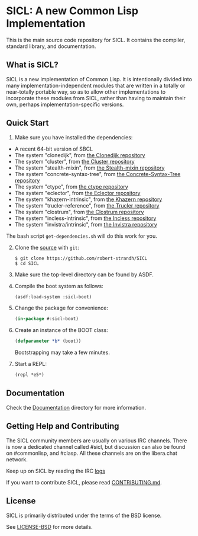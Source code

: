 
# SICL: A new Common Lisp Implementation

This is the main source code repository for SICL. It contains the
compiler, standard library, and documentation.

## What is SICL?

SICL is a new implementation of Common Lisp. It is intentionally
divided into many implementation-independent modules that are written
in a totally or near-totally portable way, so as to allow other
implementations to incorporate these modules from SICL, rather than
having to maintain their own, perhaps implementation-specific
versions.

## Quick Start

1. Make sure you have installed the dependencies:

[the Clonedijk repository]:https://github.com/robert-strandh/Clonedijk
[the Cluster repository]:https://github.com/robert-strandh/Cluster
[the Stealth-mixin repository]:https://github.com/robert-strandh/Stealth-mixin
[the Concrete-Syntax-Tree repository]:https://github.com/s-expressionists/Concrete-Syntax-Tree
[the ctype repository]:https://github.com/s-expressionists/ctype
[the Eclector repository]:https://github.com/s-expressionists/Eclector
[the Khazern repository]:https://github.com/s-expressionists/Khazern
[the Trucler repository]:https://github.com/s-expressionists/Trucler
[the Clostrum repository]:https://github.com/s-expressionists/Clostrum
[the Incless repository]:https://github.com/s-expressionists/Incless
[the Invistra repository]:https://github.com/s-expressionists/Invistra

   * A recent 64-bit version of SBCL
   * The system "clonedijk", from [the Clonedijk repository]
   * The system "cluster", from [the Cluster repository]
   * The system "stealth-mixin", from [the Stealth-mixin repository]
   * The system "concrete-syntax-tree", from [the Concrete-Syntax-Tree repository]
   * The system "ctype", from [the ctype repository]
   * The system "eclector", from [the Eclector repository]
   * The system "khazern-intrinsic", from [the Khazern repository]
   * The system "trucler-reference", from [the Trucler repository]
   * The system "clostrum", from [the Clostrum repository]
   * The system "incless-intrinsic", from [the Incless repository]
   * The system "invistra/intrinsic", from [the Invistra repository]

The bash script `get-dependencies.sh` will do this work for you.

2. Clone the [source] with `git`:

   ```
   $ git clone https://github.com/robert-strandh/SICL
   $ cd SICL
   ```

3. Make sure the top-level directory can be found by ASDF.

4. Compile the boot system as follows:

   ```lisp
   (asdf:load-system :sicl-boot)
   ```

5. Change the package for convenience:

   ```lisp
   (in-package #:sicl-boot)
   ```

6. Create an instance of the BOOT class:

   ```lisp
   (defparameter *b* (boot))
   ```

   Bootstrapping may take a few minutes.

7. Start a REPL:

   ```lisp
   (repl *e5*)
   ```

[source]: https://github.com/robert-strandh/SICL

## Documentation

[Documentation]:https://github.com/robert-strandh/SICL/tree/master/Specification

Check the [Documentation] directory for more information.

[CONTRIBUTING.md]: https://github.com/robert-strandh/SICL/blob/master/CONTRIBUTING.md

## Getting Help and Contributing

The SICL community members are usually on various IRC channels.  There
is now a dedicated channel called #sicl, but discussion can also be
found on #commonlisp, and #clasp.  All these channels are on the
libera.chat network.

[logs]:https://irclog.tymoon.eu/libera/%23sicl

[LICENSE-BSD]:https://github.com/robert-strandh/SICL/blob/master/LICENSE-BSD

Keep up on SICL by reading the IRC [logs]

If you want to contribute SICL, please read [CONTRIBUTING.md].

## License

SICL is primarily distributed under the terms of the BSD license.

See [LICENSE-BSD] for more details.



